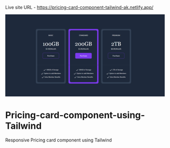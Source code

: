 Live site URL - https://pricing-card-component-tailwind-ak.netlify.app/

![Screenshot](Pricing-card-tailwind.png)

# Pricing-card-component-using-Tailwind
Responsive Pricing card component using Tailwind

